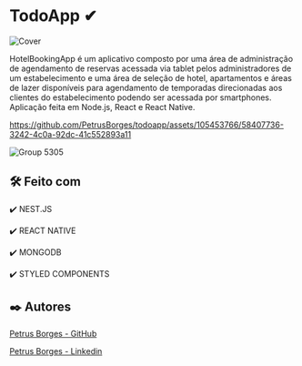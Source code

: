 # TodoApp ✔
![Cover](https://github.com/PetrusBorges/todoapp/assets/105453766/d7458826-019e-4021-afd9-98d676fcad4d)

HotelBookingApp é um aplicativo composto por uma área de administração de agendamento de reservas acessada via tablet pelos administradores de um estabelecimento e uma área de seleção de hotel, apartamentos e áreas de lazer disponíveis para agendamento de temporadas direcionadas aos clientes do estabelecimento podendo ser acessada por smartphones. Aplicação feita em Node.js, React e React Native.

https://github.com/PetrusBorges/todoapp/assets/105453766/58407736-3242-4c0a-92dc-41c552893a11

![Group 5305](https://github.com/PetrusBorges/todoapp/assets/105453766/ceaca41e-85b9-48fe-80cf-e46836233191)

## 🛠️ Feito com

✔️ NEST.JS

✔️ REACT NATIVE

✔️ MONGODB

✔️ STYLED COMPONENTS

## ✒️ Autores

[Petrus Borges - GitHub](https://github.com/PetrusBorges)

[Petrus Borges - Linkedin](https://www.linkedin.com/in/petrusborgesmachado/)
